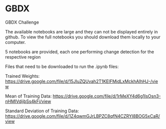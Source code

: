 # GBDX
GBDX Challenge

The available notebooks are large and they can not be displayed entirely in github. To view the full notebooks you should download them locally to your computer.

5 notebooks are provided, each one performing change detection for the respective region

Files that need to be downloaded to run the .ipynb files:

Trained Weights:                          https://drive.google.com/file/d/15JIuZQUvah2T1KElFMidLxMckhAIhHJ-/view   

Mean of Training Data:                    https://drive.google.com/file/d/1rMeXY4d6g1IsOsn3-nHMIVdijbSs4kFj/view

Standard Deviation of Training Data:      https://drive.google.com/file/d/1Z4qwmGJrLBPZC8qfN4CZRYI8BOG5xCaR/view 
